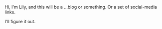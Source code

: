 Hi, I'm Lily, and this will be a ...blog or something.
Or a set of social-media links.

I'll figure it out.
